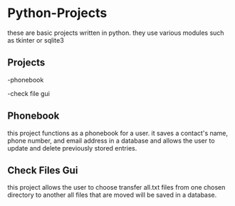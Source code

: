 # Python-Projects
these are basic projects written in python. they use various modules such as tkinter or sqlite3

## Projects 
-phonebook

-check file gui

## Phonebook
this project functions as a phonebook for a user. it saves a contact's name, phone number, and 
email address in a database and allows the user to update and delete previously stored entries.

## Check Files Gui
this project allows the user to choose transfer all.txt files from one chosen directory to another
all files that are moved will be saved in a database.
